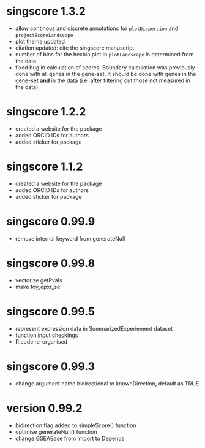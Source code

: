 # singscore 1.3.2
* allow continous and discrete annotations for `plotDispersion` and `projectScoreLandscape`
* plot theme updated
* citation updated: cite the singscore manuscript
* number of bins for the hexbin plot in `plotLandscape` is determined from the data
* fixed bug in calculation of scores. Boundary calculation was previously done with all genes in the gene-set. It should be done with genes in the gene-set **and** in the data (i.e. after filtering out those not measured in the data).

# singscore 1.2.2
* created a website for the package
* added ORCID IDs for authors
* added sticker for package

# singscore 1.1.2
* created a website for the package
* added ORCID IDs for authors
* added sticker for package

# singscore 0.99.9
* remove internal keyword from generateNull

# singscore 0.99.8
* vectorize getPvals
* make toy_epxr_se

# singscore 0.99.5
* represent expression data in SummarizedExperiement dataset
* function input checkings
* R code re-organised

# singscore 0.99.3
* change argument name bidirectional to knownDirection, default as TRUE

# version 0.99.2
* bidirection flag added to simpleScore() function
* optimise generateNull() function
* change GSEABase from import to Depends
